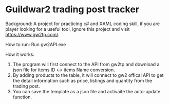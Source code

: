 # Guildwar2 trading post tracker

Background: A project for practicing c# and XAML coding skill, if you are player looking for a useful tool, ignore this project and visit https://www.gw2tp.com/.

How to run: Run gw2API.exe

How it works: 
1. The program will first connect to the API from gw2tp and download a json file for items ID <-> items Name conversion.
2. By adding products to the table, it will connect to gw2 offical API to get the detail information such as price, listings and quantity from the trading post.
3. You can save the template as a json file and activaite the auto-update function.


